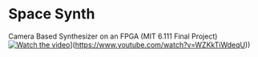 # Space Synth
 Camera Based Synthesizer on an FPGA (MIT 6.111 Final Project)
[![Watch the video](https://www.youtube.com/watch?v=WZKkTiWdeqU)](https://img.youtube.com/vi/WZKkTiWdeqU/0.jpg)](https://www.youtube.com/watch?v=WZKkTiWdeqU))
